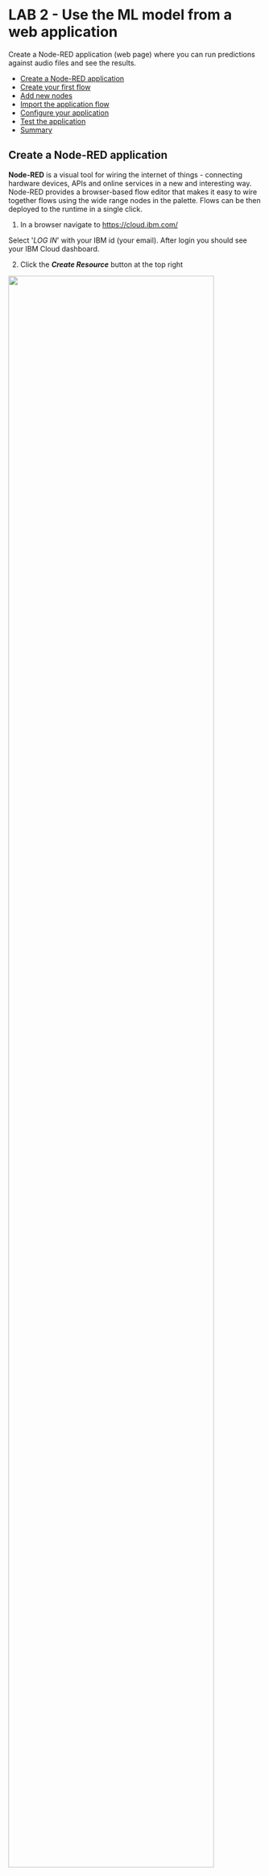 # LAB 2 - Use the ML model from a web application 

Create a Node-RED application (web page) where you can run predictions against audio files and see the results.

- [Create a Node-RED application](#create-a-node-red-application)
- [Create your first flow](#create-your-first-flow)
- [Add new nodes](#add-new-nodes)
- [Import the application flow](#import-the-application-flow)
- [Configure your application](#configure-your-application)
- [Test the application](#test-the-application)
- [Summary](#summary)


## Create a Node-RED application

**Node-RED** is a visual tool for wiring the internet of things - connecting hardware devices, APIs and online services in a new and interesting way. Node-RED provides a browser-based flow editor that makes it easy to wire together flows using the wide range nodes in the palette. Flows can be then deployed to the runtime in a single click.

1. In a browser navigate to https://cloud.ibm.com/

Select '_LOG IN_' with your IBM id (your email). After login you should see your IBM Cloud dashboard. 

2. Click the _**Create Resource**_ button at the top right 

<img src="/images/create-resource.png" width="90%" height="90%">

3. Locate the **Node-RED starter** service, under Starter Kits, and click on it. This starter kit contains a Cloudant dabatase and SDK for Node.js. 

<img src="/images/nodered.png" width="40%" height="40%">

4. Enter a name for your application, for example: *dogsandcats* (host will automatically be completed). The hostname must be unique on IBM Cloud, so please if you use the example name add your initials or a number. 
Be creative and try to make a unique name then click '_CREATE_'. 

<img src="/images/appname.png" width="90%" height="90%">
 
Your application is now staging and will be up and running in a short while. Click 'OVERVIEW' to see information about your application. 

The application will be ready in a couple of minutes. If you want to check the progress click on the _LOGS_  icon on the left side menu. Go back to _Overview_ tab to see your app dashboard.

<img src="/images/logs.png" width="20%" height="20%">

5. When fully staged, click on the _Visit app URL_, next to the green or half green circle, this launches the Node-RED main page.

<img src="/images/app-overview.png" width="90%" height="90%">

*Note: If you are using Lite accounts your application will be in an awake mode. That means that if after 10 days your application has not been used IBM will stop it.*

6. Now you will set up a username and password to protect your flow. Click **Next** in the first window.

<img src="/images/node-red-next.png" width="60%" height="60%">

7. We are working in the public cloud that means that anyone can access your application through a web browser, set a username and password to protect your code. 

<img src="/images/node-red-username.png" width="60%" height="60%">

Write an username and a password of your choice and click 'Next'. Remember that it does not have to be related to your IBM Cloud ID. Let the browser remember the password if you are using your own laptop, it will come in handy later. 

<img src="/images/node-red-config.png" width="50%" height="50%">

<img src="/images/node-red-finnish.png" width="50%" height="50%">
 
**Your Node-RED flow is all set!**
 
8. Now click Go to your Node-RED flow editor to open the flow editor. Enter your credentials to access the editor.

<img src="/images/node-red-editor.png" width="80%" height="80%">

When using Node-RED we build our apps using this graphical editor interface to wire together the blocks we need. We can simply drag and drop the blocks from the left menu into the workspace in the center of the screen and connect them to create a new flow. 

## Create your first flow

Before we jump into the lab flow, let's get familiar with the Node-RED canvas. 

The **main pane** is the flow creation workspace in the middle. This is where you drag and drop nodes and connect them with wires. Along the top of the workspace pane is a set of tabs. Each tab opens a previously created workspace and shows any flows created using that workspace.

On the **left** is the node pane that contains all the built-in nodes that your instance of Node-RED supports. As you can see, nodes are grouped into categories. Opening up a category shows the individual nodes.

On the **right-hand** side is the output pane that can be toggled between the info and debug tabs. When info is selected, documentation for the selected node is shown there.  When debug is selected, it will display the output of debug nodes, errors and warnings.

The **Deploy button** is used when a flow has been constructed and causes the flow to be deployed onto the Node-RED system and executed. 

1. Drag and drop the following nodes to the canvas:

- **Inject**: The inject node is used to generate input into a flow and is one of the first nodes in the node palette under input.

<img src="/images/inject.png" width="20%" height="20%">

Double click on the inject node, select string and write a message then click **Done**.

<img src="/images/inject-edit.png" width="50%" height="50%">

- Debug
<img src="/images/debug.png" width="20%" height="20%">

2. Connect the nodes and click the deploy button in the Node-RED window (top right). You’ll see a pop-up saying the flow has been successfully deployed. You will also notice that the blue dots on the nodes disappear, indicating there are no un-deployed changes.

Now, before you try the flow, make sure the the debug tab is selected on the right pane. Then click on the left tab on the inject node and look at what appears in the debug pane. This will send the message and you will see it in the debug window on the right side. 

<img src="/images/testflow.png" width="80%" height="80%">


## Add new nodes

We are going to add new nodes to the Node-RED palette directly from the Node-RED window. For this lab we need the following nodes:

      - node-red-node-base64
      - node-red-contrib-browser-utils

1. In the Node-RED window click on the three lines on the top right corner and in the menu, click on the "Manage palette". This will open the node menu where you can add new nodes to your application. 

<img src="/images/manage-palette.png" width="30%" height="30%">

You will see the nodes that are installed by default and if you go to the 'install' tab you can search for any node package and add it directly to your app.

<img src="/images/install-nodes.png" width="80%" height="80%">
             
2. Search for the base64 nodes by writing 'base64'. This will return one node package, you need to install the package 'node-red-base64'. Click on install. 

<img src="/images/base64.png" width="90%" height="90%">
 
This will prompt a window to confirm the installation. Click on install and wait few minutes. Click "Done" to close the left side menu. 

<img src="/images/base64-installed.png" width="50%" height="50%">

After few seconds you will see the base64 node in your Node-RED palette.

3. Repeat the process for the **node-red-contrib-browser-utils** package. 


## Import the application flow

In this section we will build a simple flow to test our model sending cat and dog sounds using the microphone or via audio files. 

1. Copy the content of the **Lab2_flow.json** file. Open the file URL. [Lab 2 flow code](https://raw.githubusercontent.com/sandra-calvo/pets-ai/master/node-red-flows/Lab2_flow.json) 

Use the keyboard shortcuts to select all content and copy it.
    
  OSx
    <kbd>Cmd</kbd>+<kbd>A</kbd> -->
    <kbd>Cmd</kbd>+<kbd>C</kbd>

  Windows
    <kbd>Ctrl</kbd>+<kbd>A</kbd> -->
    <kbd>Ctrl</kbd>+<kbd>C</kbd>

2. Import the flow by simply clicking on the 3 white lines on the top right corner of the Node-RED window.  Import - Clipboard.

<img src="/images/import-flow.png" width="50%" height="50%">

3. Paste the text you copied from the file and click Import.

<img src="/images/import-code.png" width="50%" height="50%">

4. Deploy your application changes from the **Deploy** button on the top right side of the screen to save the changes.

This flow reads data from audio files or audio coming through the microphone on your computer, then the audio files are sent to a OSP converter application that converts the audio file into a buffer readable to our machine learning model. The input buffer is sent to out Machine Learning model created in the previous lab and we see the results in the debug tab of the Node-RED window. 

Your flow should look like this:

<img src="/images/node-red-flow.png" width="90%" height="90%">


## Configure your application

In order to connect your model with your application you need to edit few nodes. First, let's get the Machine Learning service API key. 

1. Go to IBM Cloud. If you closed it you can always access by opening https://cloud.ibm.com/ in a new tab.

2. Click on the hamburger menu on the left top corner. 

<img src="/images/hamburger-menu.png" width="20%" height="20%">

Then select **Resource List** to access all your services.

<img src="/images/resource-list.png" width="40%" height="40%">

3. Find the machine learning service under **Services**. Note that the name of your service will be different to the one in the picture. 

<img src="/images/ml-list.png" width="100%" height="100%">

Click on the name to access the service's details. 

4. In the left side menu go to **Service Credentials**. 

<img src="/images/service-credentials.png" width="20%" height="20%">

5. Click on **View credentials** and copy the API key. You can save the API key in a notepad. 

<img src="/images/view-credentials.png" width="100%" height="100%">

Let's go back to your Node-red application.
If you closed the Node-RED tab you can always find it in the IBM Cloud resource list. 

6. Double click the **Get token parameters** node and add your API key and click Done.

<img src="/images/edit-apikey.png" width="80%" height="80%">

7. Doble click on the **Model REST call** and add your machine learning endpoint. You saved this during lab 2. Click Done.

<img src="/images/edit-rest-call.png" width="80%" height="80%">

8. Deploy your application changes from the **Deploy** button on the top right side of the screen to save the changes. 

## Test the application

Let's try using a file!

1. Click on the left side of the file node to open your local's machine menu. 

<img src="/images/file-inject.png" width="20%" height="20%">

2. Select an audio file from the audio folder you downloaded as a part of this repository. Click open. 

<img src="/images/select-file.png" width="60%" height="60%">

This will initiate the flow. Send the file to the OSP converter, get the buffer and send it to the machine learning model. 

3. You will see the results in the debug tab on the right side of your screen. 

<img src="/images/file-inject-results.png" width="70%" height="70%">

Now test the microphone!

1. Click on the left side of the microphone node to start recording. 

<img src="/images/microphone.png" width="20%" height="20%">

2. Make cat or dog noices. :cat: :dog:

3. Click again on the microphone node to stop recording and send the audio to be processed. 

4. Check the results in the debug tab on the left side of your screen. 

## Summary

In this lab you learned how to create a Node-RED application and call your machine learning model from it. After this you were able to send audio files to your model and even make sounds using your microphone to test your dog & cat skills. 

Continue to [Lab 3 - Create a UI for your application](https://github.com/sandra-calvo/pets-ai/tree/master/Lab%203%20-%20Create%20an%20UI)! 
